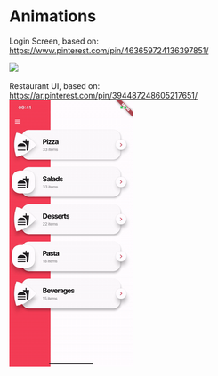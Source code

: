 # Animations

Login Screen, based on:
https://www.pinterest.com/pin/463659724136397851/

![](./github/cool_login.gif)

Restaurant UI, based on:
https://ar.pinterest.com/pin/394487248605217651/
![](./github/restaurant.gif)